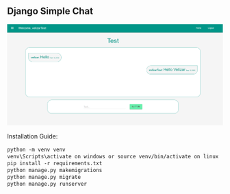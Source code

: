 ## Django Simple Chat

![Alt text](https://github.com/velizarganchev/Django-ChatApp/blob/main/static/img/screenshot.png "Simple Chat")

Installation Guide:
```
python -m venv venv
venv\Scripts\activate on windows or source venv/bin/activate on linux
pip install -r requirements.txt
python manage.py makemigrations
python manage.py migrate
python manage.py runserver
```

